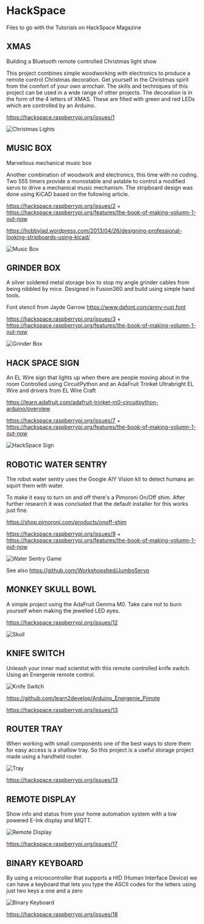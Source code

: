 # HackSpace

Files to go with the Tutorials on HackSpace Magazine

## XMAS

Building a Bluetooth remote controlled Christmas light show

This project combines simple woodworking with electronics to produce a remote control Christmas decoration. Get yourself in the Christmas spirit from the comfort of your own armchair. The skills and techniques of this project can be used in a wide range of other projects.
The decoration is in the form of the 4 letters of XMAS. These are filled with green and red LEDs which are controlled by an Arduino.

https://hackspace.raspberrypi.org/issues/1

![Christmas Lights](XMAS/Finished.jpg "Christmas Lights")

## MUSIC BOX

Marvellous mechanical music box

Another combination of woodwork and electronics, this time with no coding. Two 555 timers provide a monostable and astable to control a modified servo to drive a mechanical music mechanism. The stripboard design was done using KiCAD based on the following article.

https://hackspace.raspberrypi.org/issues/2 + https://hackspace.raspberrypi.org/features/the-book-of-making-volumn-1-out-now

https://hobbylad.wordpress.com/2013/04/26/designing-professional-looking-stripboards-using-kicad/ 

![Music Box](MusicBox/MusicBox_11_MusicBox.jpg "Music Box")


## GRINDER BOX

A silver soldered metal storage box to stop my angle grinder cables from being nibbled by mice.
Designed in Fusion360 and build using simple hand tools.

Font stencil from Jayde Garrow 
https://www.dafont.com/army-rust.font

https://hackspace.raspberrypi.org/issues/3 + https://hackspace.raspberrypi.org/features/the-book-of-making-volumn-1-out-now

![Grinder Box](GrinderBox/GrinderBox.jpg "Grinder Box")

## HACK SPACE SIGN

An EL Wire sign that lights up when there are people moving about in the room
Controlled using CircuitPython and an AdaFruit Trinket
Ultrabright EL Wire and drivers from EL Wire Craft

https://learn.adafruit.com/adafruit-trinket-m0-circuitpython-arduino/overview

https://hackspace.raspberrypi.org/issues/7 + https://hackspace.raspberrypi.org/features/the-book-of-making-volumn-1-out-now

![HackSpace Sign](HackSpaceSign/Sign.jpg "HackSpace")

## ROBOTIC WATER SENTRY

The robot water sentry uses the Google AIY Vision kit to detect humans an squirt them with water.

To make it easy to turn on and off there's a Pimoroni On/Off shim. After further research it was concluded that the default installer for this works just fine.

https://shop.pimoroni.com/products/onoff-shim

https://hackspace.raspberrypi.org/issues/9 + https://hackspace.raspberrypi.org/features/the-book-of-making-volumn-1-out-now

![Water Sentry Game](RobotWaterSentry/Game2.jpg "Water Sentry Game")

See also https://github.com/Workshopshed/JumboServo

## MONKEY SKULL BOWL

A simple project using the AdaFruit Gemma M0. Take care not to burn yourself when making the jewelled LED eyes.

https://hackspace.raspberrypi.org/issues/12

![Skull](Skull/Skull.jpg "Monkey Skull Bowl")

## KNIFE SWITCH

Unleash your inner mad scientist with this remote controlled knife switch. Using an Energenie remote control.

![Knife Switch](KnifeSwitch/KnifeSwitch.jpg "Knife Switch")

https://github.com/learn2develop/Arduino_Energenie_Pimote

https://hackspace.raspberrypi.org/issues/13

## ROUTER TRAY

When working with small components one of the best ways to store them for easy access is a shallow tray. So this project is a useful storage project made using a handheld router.

![Tray](RouterTray/Tray.jpg "Router Tray")

https://hackspace.raspberrypi.org/issues/13

## REMOTE DISPLAY

Show info and status from your home automation system with a low powered E-Ink display and MQTT.

![Remote Display](RemoteDisplay/RemoteDisplayUnit.JPG "Remote Display")

https://hackspace.raspberrypi.org/issues/17

## BINARY KEYBOARD

By using a microcontroller that supports a HID (Human Interface Device) we can have a keyboard that lets you type the ASCII codes for the letters using just two keys a one and a zero

![Binary Keyboard](BinaryKeyboard/BinaryKeyboard.JPG "Binary Keyboard")

https://hackspace.raspberrypi.org/issues/18
